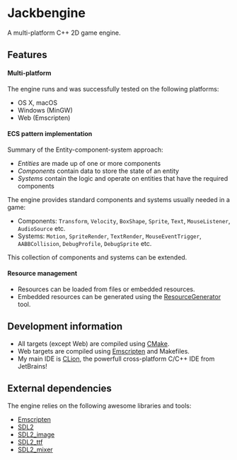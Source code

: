 # Jackbengine
A multi-platform C++ 2D game engine.

## Features

#### Multi-platform
The engine runs and was successfully tested on the following platforms:
- OS X, macOS
- Windows (MinGW)
- Web (Emscripten)

#### ECS pattern implementation
Summary of the Entity-component-system approach:
- _Entities_ are made up of one or more components
- _Components_ contain data to store the state of an entity
- _Systems_ contain the logic and operate on entities that have the required components

The engine provides standard components and systems usually needed in a game:
* Components: `Transform`, `Velocity`, `BoxShape`, `Sprite`, `Text`, `MouseListener`, `AudioSource` etc.
* Systems: `Motion`, `SpriteRender`, `TextRender`, `MouseEventTrigger`, `AABBCollision`, `DebugProfile`, `DebugSprite` etc.

This collection of components and systems can be extended.

#### Resource management
- Resources can be loaded from files or embedded resources.
- Embedded resources can be generated using the [ResourceGenerator](https://github.com/Jackbenfu/ResourceGenerator) tool.
 
## Development information
- All targets (except Web) are compiled using [CMake](https://cmake.org/).
- Web targets are compiled using [Emscripten](http://emscripten.org/) and Makefiles.
- My main IDE is [CLion](https://www.jetbrains.com/clion/), the powerfull cross-platform C/C++ IDE from JetBrains!

## External dependencies
The engine relies on the following awesome libraries and tools:
- [Emscripten](http://emscripten.org/)
- [SDL2](https://www.libsdl.org/)
- [SDL2_image](https://www.libsdl.org/projects/SDL_image/)
- [SDL2_ttf](https://www.libsdl.org/projects/SDL_ttf/)
- [SDL2_mixer](https://www.libsdl.org/projects/SDL_mixer/)
